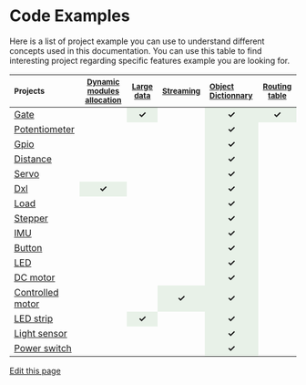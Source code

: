 # Code Examples

Here is a list of project example you can use to understand different concepts used in this documentation.
You can use this table to find interesting project regarding specific features example you are looking for.

<table id="cust_table">
<thead>
<tr>
<th align="left"><small>Projects</small></th>
<th align="center"><small><a href="/pages/low/modules.md">Dynamic modules allocation</a></small></th>
<th align="center"><small><a href="/pages/low/modules/msg-handling.md">Large data</a></small></th>
<th align="center"><small><a href="/pages/low/modules/streaming.md">Streaming</a></small></th>
<th align="left"><small><a href="/pages/low/modules/od.md">Object Dictionnary</a></small></th>
<th align="center"><small><a href="/pages/low/modules/routing-table.md">Routing table</a></small></th>
</tr>
</thead>
<tbody>
<tr>
<td align="left"><a href="https://github.com/Luos-io/Examples/tree/master/Projects/Gate" target="_blank">Gate</a></td>
<td align="center"></td>
<td style="background-color: rgba(143, 188, 143,0.2);" align="center"><strong>&#10003;</strong></td>
<td align="center"></td>
<td style="background-color: rgba(143, 188, 143,0.2);" align="center"><strong>&#10003;</strong></td>
<td style="background-color: rgba(143, 188, 143,0.2);" align="center"><strong>&#10003;</strong></td>
</tr>
<tr>
<td align="left"><a href="https://github.com/Luos-io/Examples/tree/master/Projects/Potentiometer" target="_blank">Potentiometer</a></td>
<td align="center"></td>
<td align="center"></td>
<td align="center"></td>
<td style="background-color: rgba(143, 188, 143,0.2);" align="center"><strong>&#10003;</strong></td>
<td align="center"></td>
</tr>
<tr>
<td align="left"><a href="https://github.com/Luos-io/Examples/tree/master/Projects/Gpio" target="_blank">Gpio</a></td>
<td align="center"></td>
<td align="center"></td>
<td align="center"></td>
<td style="background-color: rgba(143, 188, 143,0.2);" align="center"><strong>&#10003;</strong></td>
<td align="center"></td>
</tr>
<tr>
<td align="left"><a href="https://github.com/Luos-io/Examples/tree/master/Projects/Distance" target="_blank">Distance</a></td>
<td align="center"></td>
<td align="center"></td>
<td align="center"></td>
<td style="background-color: rgba(143, 188, 143,0.2);" align="center"><strong>&#10003;</strong></td>
<td align="center"></td>
</tr>
<tr>
<td align="left"><a href="https://github.com/Luos-io/Examples/tree/master/Projects/Servo" target="_blank">Servo</a></td>
<td align="center"></td>
<td align="center"></td>
<td align="center"></td>
<td style="background-color: rgba(143, 188, 143,0.2);" align="center"><strong>&#10003;</strong></td>
<td align="center"></td>
</tr>
<tr>
<td align="left"><a href="https://github.com/Luos-io/Examples/tree/master/Projects/Dxl" target="_blank">Dxl</a></td>
<td style="background-color: rgba(143, 188, 143,0.2);" align="center"><strong>&#10003;</strong></td>
<td align="center"></td>
<td align="center"></td>
<td style="background-color: rgba(143, 188, 143,0.2);" align="center"><strong>&#10003;</strong></td>
<td align="center"></td>
</tr>
<tr>
<td align="left"><a href="https://github.com/Luos-io/Examples/tree/master/Projects/Load" target="_blank">Load</a></td>
<td align="center"></td>
<td align="center"></td>
<td align="center"></td>
<td style="background-color: rgba(143, 188, 143,0.2);" align="center"><strong>&#10003;</strong></td>
<td align="center"></td>
</tr>
<tr>
<td align="left"><a href="https://github.com/Luos-io/Examples/tree/master/Projects/Stepper" target="_blank">Stepper</a></td>
<td align="center"></td>
<td align="center"></td>
<td align="center"></td>
<td style="background-color: rgba(143, 188, 143,0.2);" align="center"><strong>&#10003;</strong></td>
<td align="center"></td>
</tr>
<tr>
<td align="left"><a href="https://github.com/Luos-io/Examples/tree/master/Projects/Imu" target="_blank">IMU</a></td>
<td align="center"></td>
<td align="center"></td>
<td align="center"></td>
<td style="background-color: rgba(143, 188, 143,0.2);" align="center"><strong>&#10003;</strong></td>
<td align="center"></td>
</tr>
<tr>
<td align="left"><a href="https://github.com/Luos-io/Examples/tree/master/Projects/Button" target="_blank">Button</a></td>
<td align="center"></td>
<td align="center"></td>
<td align="center"></td>
<td style="background-color: rgba(143, 188, 143,0.2);" align="center"><strong>&#10003;</strong></td>
<td align="center"></td>
</tr>
<tr>
<td align="left"><a href="https://github.com/Luos-io/Examples/tree/master/Projects/Led" target="_blank">LED</a></td>
<td align="center"></td>
<td align="center"></td>
<td align="center"></td>
<td style="background-color: rgba(143, 188, 143,0.2);" align="center"><strong>&#10003;</strong></td>
<td align="center"></td>
</tr>
<tr>
<td align="left"><a href="https://github.com/Luos-io/Examples/tree/master/Projects/Dc_motor" target="_blank">DC motor</a></td>
<td align="center"></td>
<td align="center"></td>
<td align="center"></td>
<td style="background-color: rgba(143, 188, 143,0.2);" align="center"><strong>&#10003;</strong></td>
<td align="center"></td>
</tr>
<tr>
<td align="left"><a href="https://github.com/Luos-io/Examples/tree/master/Projects/Controlled_motor" target="_blank">Controlled motor</a></td>
<td align="center"></td>
<td align="center"></td>
<td style="background-color: rgba(143, 188, 143,0.2);" align="center"><strong>&#10003;</strong></td>
<td style="background-color: rgba(143, 188, 143,0.2);" align="center"><strong>&#10003;</strong></td>
<td align="center"></td>
</tr>
<tr>
<td align="left"><a href="https://github.com/Luos-io/Examples/tree/master/Projects/Led_strip" target="_blank">LED strip</a></td>
<td align="center"></td>
<td style="background-color: rgba(143, 188, 143,0.2);" align="center"><strong>&#10003;</strong></td>
<td align="center"></td>
<td style="background-color: rgba(143, 188, 143,0.2);" align="center"><strong>&#10003;</strong></td>
<td align="center"></td>
</tr>
<tr>
<td align="left"><a href="https://github.com/Luos-io/Examples/tree/master/Projects/Light_sensor" target="_blank">Light sensor</a></td>
<td align="center"></td>
<td align="center"></td>
<td align="center"></td>
<td style="background-color: rgba(143, 188, 143,0.2);" align="center"><strong>&#10003;</strong></td>
<td align="center"></td>
</tr>
<tr>
<td align="left"><a href="https://github.com/Luos-io/Examples/tree/master/Projects/Power_switch" target="_blank">Power switch</a></td>
<td align="center"></td>
<td align="center"></td>
<td align="center"></td>
<td style="background-color: rgba(143, 188, 143,0.2);" align="center"><strong>&#10003;</strong></td>
<td align="center"></td>
</tr>
</tbody>
</table>

<div class="cust_edit_page"><a href="https://{{gh_path}}/pages/low/modules/examples.md">Edit this page</a></div>
